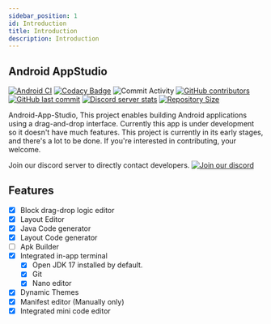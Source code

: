 ```yaml
---
sidebar_position: 1
id: Introduction
title: Introduction
description: Introduction
---
```

## Android AppStudio
[![Android CI](https://github.com/Innovative-CST/AndroidAppStudio/actions/workflows/android.yml/badge.svg)](https://github.com/Innovative-CST/AndroidAppStudio/actions/workflows/android.yml)
[![Codacy Badge](https://app.codacy.com/project/badge/Grade/94a4082a551c496cae031bcdb6f2040d)](https://codacy.com/gh/Innovative-CST/AndroidAppStudio/dashboard)
![Commit Activity](https://img.shields.io/github/commit-activity/m/TS-Code-Editor/AndroidAppStudio)
[![GitHub contributors](https://img.shields.io/github/contributors/TS-Code-Editor/AndroidAppStudio)](https://github.com/Innovative-CST/AndroidAppStudio/graphs/contributors)
[![GitHub last commit](https://img.shields.io/github/last-commit/TS-Code-Editor/AndroidAppStudio)](https://github.com/Innovative-CST/AndroidAppStudio/commits/)
[![Discord server stats](https://img.shields.io/discord/1069271293150625853)](http://discord.gg/RM5qaZs4kd)
[![Repository Size](https://img.shields.io/github/repo-size/TS-Code-Editor/AndroidAppStudio)](https://github.com/Innovative-CST/AndroidAppStudio)

Android-App-Studio, This project enables building Android applications using a drag-and-drop interface. Currently this app is under development so it doesn't have much features.
This project is currently in its early stages, and there's a lot to be done. If you're interested in contributing, your welcome.

Join our discord server to directly contact developers.
[![Join our discord](https://invidget.switchblade.xyz/RM5qaZs4kd)](https://discord.gg/RM5qaZs4kd)

## Features
- [x] Block drag-drop logic editor
- [x] Layout Editor
- [x] Java Code generator
- [x] Layout Code generator
- [ ] Apk Builder
- [x] Integrated in-app terminal
  - [x] Open JDK 17 installed by default.
  - [x] Git
  - [x] Nano editor
- [x] Dynamic Themes
- [x] Manifest editor (Manually only)
- [x] Integrated mini code editor
